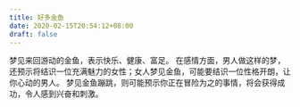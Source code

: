 ```yaml
---
title: 好多金鱼
date: 2020-02-15T20:54:12+08:00
draft: false
---
```


梦见来回游动的金鱼，表示快乐、健康、富足。
在感情方面，男人做这样的梦，还预示将结识一位充满魅力的女性；女人梦见金鱼，可能要结识一位性格开朗，让你心动的男人。
梦见金鱼蹦跳，则可能预示你正在冒险为之的事情，将会获得成功，令人感到兴奋和刺激。
